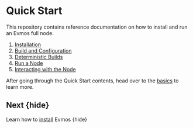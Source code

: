 <!--
order: false
parent:
  order: 2
-->

# Quick Start

This repository contains reference documentation on how to install and run an Evmos full node.

1. [Installation](./installation)
1. [Build and Configuration](./binary)
1. [Deterministic Builds](./reproducible-builds)
1. [Run a Node](./run_node)
1. [Interacting with the Node](./interact_node)

After going through the Quick Start contents, head over to the [basics](./../basics/README) to learn more.

## Next {hide}

Learn how to [install](./../quickstart/installation) Evmos {hide}

